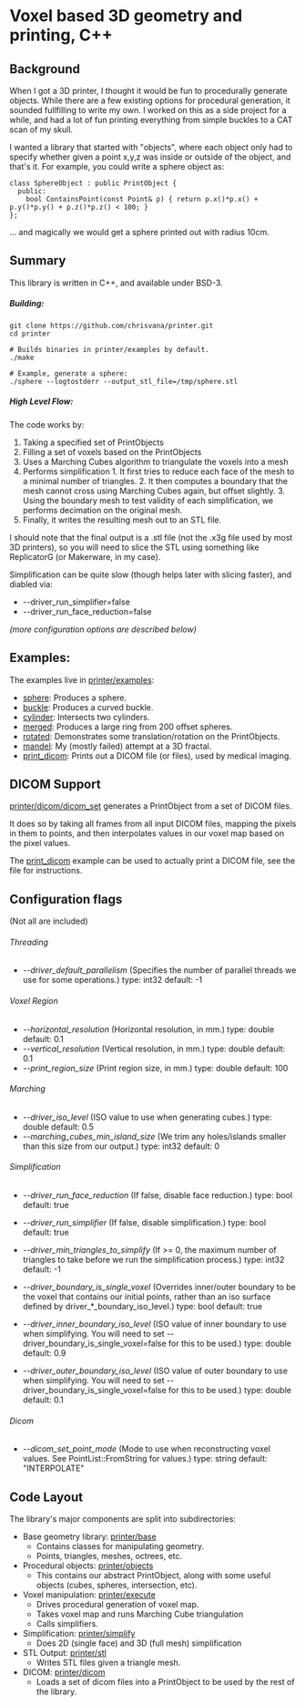 Voxel based 3D geometry and printing, C++
==========

## Background
When I got a 3D printer, I thought it would be fun to procedurally generate objects. While there are a few existing options for procedural generation, it sounded fullfilling to write my own. I worked on this as a side project for a while, and had a lot of fun printing everything from simple buckles to a CAT scan of my skull.

I wanted a library that started with "objects", where each object only had to specify whether given a point x,y,z was inside or outside of the object, and that's it. For example, you could write a sphere object as:
```
class SphereObject : public PrintObject {
  public:
    bool ContainsPoint(const Point& p) { return p.x()*p.x() + p.y()*p.y() + p.z()*p.z() < 100; }
};
```
... and magically we would get a sphere printed out with radius 10cm.

## Summary
This library is written in C++, and available under BSD-3.

##### Building:
```
git clone https://github.com/chrisvana/printer.git
cd printer

# Builds binaries in printer/examples by default.
./make

# Example, generate a sphere:
./sphere --logtostderr --output_stl_file=/tmp/sphere.stl
```

##### High Level Flow:
The code works by:
  1. Taking a specified set of PrintObjects
  2. Filling a set of voxels based on the PrintObjects
  3. Uses a Marching Cubes algorithm to triangulate the voxels into a mesh
  4. Performs simplification
    1. It first tries to reduce each face of the mesh to a minimal number of triangles.
    2. It then computes a boundary that the mesh cannot cross using Marching Cubes again, but offset slightly.
    3. Using the boundary mesh to test validity of each simplification, we performs decimation on the original mesh.
  1. Finally, it writes the resulting mesh out to an STL file.

I should note that the final output is a .stl file (not the .x3g file used by most 3D printers), so you will need to slice the STL using something like ReplicatorG (or Makerware, in my case).

Simplification can be quite slow (though helps later with slicing faster), and diabled via:<br/>
- --driver_run_simplifier=false<br />
- --driver_run_face_reduction=false<br />

_(more configuration options are described below)_

## Examples:
The examples live in [printer/examples](https://github.com/chrisvana/printer/tree/master/printer/examples):
- [sphere](https://github.com/chrisvana/printer/blob/master/printer/examples/sphere.cc): Produces a sphere.
- [buckle](https://github.com/chrisvana/printer/blob/master/printer/examples/buckle.cc): Produces a curved buckle.
- [cylinder](https://github.com/chrisvana/printer/blob/master/printer/examples/cylinder.cc): Intersects two cylinders.
- [merged](https://github.com/chrisvana/printer/blob/master/printer/examples/merged.cc): Produces a large ring from 200 offset spheres.
- [rotated](https://github.com/chrisvana/printer/blob/master/printer/examples/rotated.cc): Demonstrates some translation/rotation on the PrintObjects.
- [mandel](https://github.com/chrisvana/printer/blob/master/printer/examples/mandel.cc): My (mostly failed) attempt at a 3D fractal.
- [print_dicom](https://github.com/chrisvana/printer/blob/master/printer/examples/print_dicom.cc): Prints out a DICOM file (or files), used by medical imaging.

## DICOM Support
[printer/dicom/dicom_set](https://github.com/chrisvana/printer/blob/master/printer/dicom/dicom_set.cc) generates a PrintObject from a set of DICOM files.

It does so by taking all frames from all input DICOM files, mapping the pixels in them to points, and then interpolates values in our voxel map based on the pixel values.

The [print_dicom](https://github.com/chrisvana/printer/blob/master/printer/examples/print_dicom.cc) example can be used to actually print a DICOM file, see the file for instructions.

## Configuration flags
(Not all are included)

###### Threading
- _--driver_default_parallelism_ (Specifies the number of parallel threads we
   use for some operations.) type: int32 default: -1

###### Voxel Region
- _--horizontal_resolution_ (Horizontal resolution, in mm.) type: double
    default: 0.1
- _--vertical_resolution_ (Vertical resolution, in mm.) type: double
    default: 0.1
- _--print_region_size_ (Print region size, in mm.) type: double default: 100

###### Marching
- _--driver_iso_level_ (ISO value to use when generating cubes.) type: double
    default: 0.5
- _--marching_cubes_min_island_size_ (We trim any holes/islands smaller than
   this size from our output.) type: int32 default: 0

###### Simplification
- _--driver_run_face_reduction_ (If false, disable face reduction.) type: bool
    default: true
- _--driver_run_simplifier_ (If false, disable simplification.) type: bool
    default: true
- _--driver_min_triangles_to_simplify_ (If >= 0, the maximum number of triangles
    to take before we run the simplification process.) type: int32
    default: -1

- _--driver_boundary_is_single_voxel_ (Overrides inner/outer boundary to be the
    voxel that contains our initial points, rather than an iso surface
    defined by driver_*_boundary_iso_level.) type: bool default: true
- _--driver_inner_boundary_iso_level_ (ISO value of inner boundary to use when
    simplifying. You will need to set --driver_boundary_is_single_voxel=false
    for this to be used.) type: double default: 0.9
- _--driver_outer_boundary_iso_level_ (ISO value of outer boundary to use when
    simplifying. You will need to set --driver_boundary_is_single_voxel=false
    for this to be used.) type: double default: 0.1

###### Dicom
- _--dicom_set_point_mode_ (Mode to use when reconstructing voxel values. See
    PointList::FromString for values.) type: string default: "INTERPOLATE"

## Code Layout
The library's major components are split into subdirectories:
- Base geometry library: [printer/base](https://github.com/chrisvana/printer/tree/master/printer/base)
   - Contains classes for manipulating geometry.
   - Points, triangles, meshes, octrees, etc.
- Procedural objects: [printer/objects](https://github.com/chrisvana/printer/tree/master/printer/objects)
   - This contains our abstract PrintObject, along with some useful objects (cubes, spheres, intersection, etc).
- Voxel manipulation: [printer/execute](https://github.com/chrisvana/printer/tree/master/printer/execute)
   - Drives procedural generation of voxel map.
   - Takes voxel map and runs Marching Cube triangulation
   - Calls simplifiers.
- Simplification: [printer/simplify](https://github.com/chrisvana/printer/tree/master/printer/simplify)
   - Does 2D (single face) and 3D (full mesh) simplification
- STL Output: [printer/stl](https://github.com/chrisvana/printer/tree/master/printer/stl)
   - Writes STL files given a triangle mesh.
- DICOM: [printer/dicom](https://github.com/chrisvana/printer/tree/master/printer/dicom)
   - Loads a set of dicom files into a PrintObject to be used by the rest of the library.
